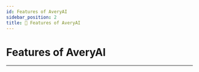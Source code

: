 ```yaml
---
id: Features of AveryAI
sidebar_position: 2
title: 🚀 Features of AveryAI
---
```


# Features of AveryAI

---

